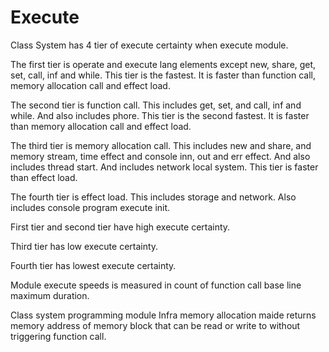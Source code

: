 # Execute

Class System has 4 tier of execute certainty when execute module.

The first tier is operate and execute lang elements except new, share, get, set, call, inf and while.
This tier is the fastest. It is faster than function call, memory allocation call and effect load.

The second tier is function call. This includes get, set, and call, inf and while.
And also includes phore.
This tier is the second fastest. It is faster than memory allocation call and effect load.

The third tier is memory allocation call. This includes new and share, and memory stream, time effect and console inn, out and err effect.
And also includes thread start. And includes network local system.
This tier is faster than effect load.

The fourth tier is effect load. This includes storage and network. Also includes console program execute init.

First tier and second tier have high execute certainty.

Third tier has low execute certainty.

Fourth tier has lowest execute certainty.

Module execute speeds is measured in count of function call base line maximum duration.

Class system programming module Infra memory allocation maide returns
memory address of memory block that can be read or write to without triggering function call.